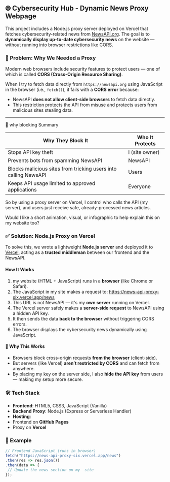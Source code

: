 ## 🌐 Cybersecurity Hub - Dynamic News Proxy Webpage

This project includes a Node.js proxy server deployed on Vercel that fetches cybersecurity-related news from [NewsAPI.org](https://newsapi.org). The goal is to **dynamically display up-to-date cybersecurity news** on the website — without running into browser restrictions like CORS.

### 📌 Problem: Why We Needed a Proxy

Modern web browsers include security features to protect users — one of which is called **CORS (Cross-Origin Resource Sharing)**.

When I try to fetch data directly from `https://newsapi.org` using JavaScript in the browser (i.e., `fetch()`), it fails with a **CORS error** because:

- NewsAPI **does not allow client-side browsers** to fetch data directly.
- This restriction protects the API from misuse and protects users from malicious sites stealing data.
------------
🧠 why blocking Summary

|Why They Block It|	Who It Protects|
|-----------------|----------------|
|Stops API key theft| I (site owner)|
|Prevents bots from spamming NewsAPI	| NewsAPI|
|Blocks malicious sites from tricking users into calling NewsAPI | 	Users|
|Keeps API usage limited to approved applications	| Everyone|



So by using a proxy server on Vercel, I control who calls the API (my  server), and users just receive safe, already-processed news articles.

Would I like a short animation, visual, or infographic to help explain this on my  website too?

### ✅ Solution: Node.js Proxy on Vercel

To solve this, we wrote a lightweight **Node.js server** and deployed it to [Vercel](https://vercel.com), acting as a **trusted middleman** between our frontend and the NewsAPI.

#### How It Works

1. my  website (HTML + JavaScript) runs in a **browser** (like Chrome or Safari).
2. The JavaScript in my  site makes a request to: https://news-api-proxy-six.vercel.app/news
3. This URL is not NewsAPI — it's my  **own server** running on Vercel.
4. The Vercel server safely makes a **server-side request** to NewsAPI using a hidden API key.
5. It then sends the data **back to the browser** without triggering CORS errors.
6. The browser displays the cybersecurity news dynamically using JavaScript.

#### 🔐 Why This Works

- Browsers block cross-origin requests **from the browser** (client-side).
- But servers (like Vercel) **aren’t restricted by CORS** and can fetch from anywhere.
- By placing my  key on the server side, I also **hide the API key** from users — making my  setup more secure.

### 🛠️ Tech Stack

- **Frontend**: HTML5, CSS3, JavaScript (Vanilla)
- **Backend Proxy**: Node.js (Express or Serverless Handler)
- **Hosting**:
- Frontend on **GitHub Pages**
- Proxy on **Vercel**

### 🧪 Example

```js
// Frontend JavaScript (runs in browser)
fetch("https://news-api-proxy-six.vercel.app/news")
.then(res => res.json())
.then(data => {
 // Update the news section on my  site
});



